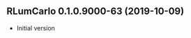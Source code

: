 




<!-- NEWS.md was auto-generated by NEWS.Rmd. Please DO NOT edit by hand!-->

## RLumCarlo 0.1.0.9000-63 (2019-10-09)

  - Initial version
